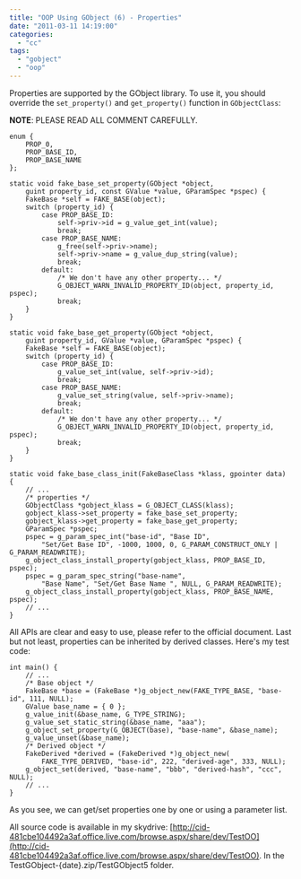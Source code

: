 ```yaml
---
title: "OOP Using GObject (6) - Properties"
date: "2011-03-11 14:19:00"
categories: 
  - "cc"
tags: 
  - "gobject"
  - "oop"
---
```


Properties are supported by the GObject library. To use it, you should override the `set_property()` and `get_property()` function in `GObjectClass`:

**NOTE**: PLEASE READ ALL COMMENT CAREFULLY.

```
enum {
    PROP_0,
    PROP_BASE_ID,
    PROP_BASE_NAME
};

static void fake_base_set_property(GObject *object,
    guint property_id, const GValue *value, GParamSpec *pspec) {
    FakeBase *self = FAKE_BASE(object);
    switch (property_id) {
        case PROP_BASE_ID:
            self->priv->id = g_value_get_int(value);
            break;
        case PROP_BASE_NAME:
            g_free(self->priv->name);
            self->priv->name = g_value_dup_string(value);
            break;
        default:
            /* We don't have any other property... */
            G_OBJECT_WARN_INVALID_PROPERTY_ID(object, property_id, pspec);
            break;
    }
}

static void fake_base_get_property(GObject *object,
    guint property_id, GValue *value, GParamSpec *pspec) {
    FakeBase *self = FAKE_BASE(object);
    switch (property_id) {
        case PROP_BASE_ID:
            g_value_set_int(value, self->priv->id);
            break;
        case PROP_BASE_NAME:
            g_value_set_string(value, self->priv->name);
            break;
        default:
            /* We don't have any other property... */
            G_OBJECT_WARN_INVALID_PROPERTY_ID(object, property_id, pspec);
            break;
    }
}

static void fake_base_class_init(FakeBaseClass *klass, gpointer data) {
    // ...
    /* properties */
    GObjectClass *gobject_klass = G_OBJECT_CLASS(klass);
    gobject_klass->set_property = fake_base_set_property;
    gobject_klass->get_property = fake_base_get_property;
    GParamSpec *pspec;
    pspec = g_param_spec_int("base-id", "Base ID", 
        "Set/Get Base ID", -1000, 1000, 0, G_PARAM_CONSTRUCT_ONLY | G_PARAM_READWRITE);
    g_object_class_install_property(gobject_klass, PROP_BASE_ID, pspec);
    pspec = g_param_spec_string("base-name",
        "Base Name", "Set/Get Base Name ", NULL, G_PARAM_READWRITE);
    g_object_class_install_property(gobject_klass, PROP_BASE_NAME, pspec);
    // ...
}
```

All APIs are clear and easy to use, please refer to the official document. Last but not least, properties can be inherited by derived classes. Here's my test code:

```
int main() {
    // ...
    /* Base object */
    FakeBase *base = (FakeBase *)g_object_new(FAKE_TYPE_BASE, "base-id", 111, NULL);
    GValue base_name = { 0 };
    g_value_init(&base_name, G_TYPE_STRING);
    g_value_set_static_string(&base_name, "aaa");
    g_object_set_property(G_OBJECT(base), "base-name", &base_name);
    g_value_unset(&base_name);
    /* Derived object */
    FakeDerived *derived = (FakeDerived *)g_object_new(
        FAKE_TYPE_DERIVED, "base-id", 222, "derived-age", 333, NULL);
    g_object_set(derived, "base-name", "bbb", "derived-hash", "ccc", NULL);
    // ...
}
```

As you see, we can get/set properties one by one or using a parameter list.

All source code is available in my skydrive: [http://cid-481cbe104492a3af.office.live.com/browse.aspx/share/dev/TestOO](http://cid-481cbe104492a3af.office.live.com/browse.aspx/share/dev/TestOO). In the TestGObject-{date}.zip/TestGObject5 folder.
